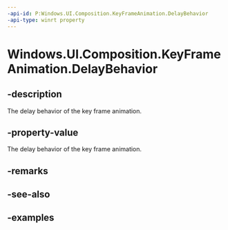 ```yaml
---
-api-id: P:Windows.UI.Composition.KeyFrameAnimation.DelayBehavior
-api-type: winrt property
---
```


<!-- Property syntax.
public AnimationDelayBehavior DelayBehavior { get;  set; }
-->

# Windows.UI.Composition.KeyFrameAnimation.DelayBehavior

## -description
The delay behavior of the key frame animation.



## -property-value
The delay behavior of the key frame animation.

## -remarks

## -see-also

## -examples

